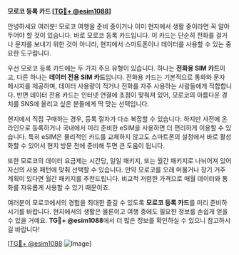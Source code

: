 **모로코 등록 카드 [[TG💪+ @esim1088](https://t.me/s/esim1088)]**

안녕하세요 여러분! 모로코 여행을 준비 중이거나 이미 현지에서 생활 중이라면 꼭 알아두어야 할 것이 있습니다. 바로 모로코 등록 카드입니다. 이 카드는 단순히 전화를 걸거나 문자를 보내기 위한 것이 아니라, 현지에서 스마트폰이나 데이터를 사용할 수 있는 중요한 도구랍니다.

우선 모로코 등록 카드에는 두 가지 주요 유형이 있습니다. 하나는 **전화용 SIM 카드**이고, 다른 하나는 **데이터 전용 SIM 카드**입니다. 전화용 카드는 기본적으로 통화와 문자 메시지를 제공하며, 데이터 사용량이 적거나 전화를 자주 사용하는 사람들에게 적합합니다. 반면 데이터 전용 카드는 인터넷 연결에 초점이 맞춰져 있어, 모로코의 아름다운 경치를 SNS에 올리고 싶은 분들에게 딱 맞는 선택입니다.

현지에서 직접 구매하는 경우, 등록 절차가 다소 복잡할 수 있습니다. 하지만 사전에 온라인으로 등록하거나 국내에서 미리 준비한 eSIM을 사용하면 더 편리하게 이용할 수 있습니다. 특히 eSIM은 물리적인 카드를 교체하지 않고도 스마트폰의 설정에서 바로 활성화할 수 있어서 현지 방문 전에 준비해 두면 큰 도움이 됩니다.

또한 모로코의 데이터 요금제는 시간당, 일일 패키지, 또는 월간 패키지로 나뉘어져 있어 자신의 사용 패턴에 맞춰 선택할 수 있습니다. 만약 모로코를 오래 머물거나 장기 거주 계획이 있다면 월간 패키지를 추천드립니다. 비교적 저렴한 가격으로 매월 데이터와 통화를 자유롭게 사용할 수 있기 때문이죠.

여러분이 모로코에서의 경험을 최대한 즐길 수 있도록 **모로코 등록 카드**를 미리 준비하시기를 바랍니다. 현지에서의 생활은 물론이고 여행 중에도 필요한 정보를 손쉽게 얻을 수 있을 거예요. **TG💪+ @esim1088**에서 더 많은 정보를 확인하실 수 있으니 참고하시길 바랍니다!

[[TG💪+ @esim1088](https://t.me/s/esim1088) ![Image](https://i.postimg.cc/Y0z9fWf4/image.png)]
